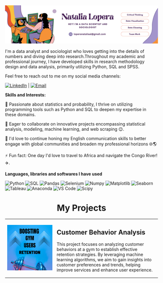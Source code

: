  ![Header](https://github.com/Natcol05/Natcol05/blob/45efe3f38902e43e19d1a93e212f76f91f05b924/Natalia%20Lopera%20(1).png)
</div>

I'm a data analyst and sociologist who loves getting into the details of numbers and diving deep into research.Throughout my academic and professional journey, I have developed skills in research methodology design and data analysis, primarily utilizing Python, SQL and SPSS.

Feel free to reach out to me on my social media channels:

[![LinkedIn](https://img.shields.io/badge/-LinkedIn-blue?style=flat&logo=linkedin)](https://www.linkedin.com/in/natalia-lopera) | [![Email](https://img.shields.io/badge/-Email-white?style=flat&logo=gmail)](mailto:loperanataliaal@gmail.com)

**Skills and Interests:**
   
🌱 Passionate about statistics and probability, I thrive on utilizing programming tools such as Python and SQL to deepen my expertise in these domains.                                                                       

👯 Eager to collaborate on innovative projects encompassing statistical analysis, modeling, machine learning, and web scraping 😉. 

🔭 I'd love to continue honing my English communication skills to better engage with global communities and broaden my professional horizons 🌐🌎

⚡ Fun fact: One day I'd love to travel to Africa and navigate the Congo River! ✈️.

**Languages, libraries and softwares I have used**

![Python](https://img.shields.io/badge/-Python-000000?style=flat&logo=python)
![SQL](https://img.shields.io/badge/-SQL-000000?style=flat&logo=MySQL)
![Pandas](https://img.shields.io/badge/-Pandas-000000?style=flat&logo=pandas)
![Selenium](https://img.shields.io/badge/-Selenium-000000?style=flat&logo=selenium)
![Numpy](https://img.shields.io/badge/-Numpy-000000?style=flat&logo=numpy)
![Matplotlib](https://img.shields.io/badge/-Matplotlib-000000?style=flat&logo=matplotlib)
![Seaborn](https://img.shields.io/badge/-Seaborn-000000?style=flat&logo=seaborn)
![Tableau](https://img.shields.io/badge/-Tableau-000000?style=flat&logo=tableau)
![Anaconda](https://img.shields.io/badge/-Anaconda-000000?style=flat&logo=Anaconda)
![VS Code](https://img.shields.io/badge/-visualstudiocode-000000?style=flat&logo=visual-studio-code)
![Scipy](https://img.shields.io/badge/-Scipy-000000?style=flat&logo=Scipy)


<div align="center">
  <h1>My Projects</h1>
</div>

<table>
  <tr>
    <td>
      <img src="https://github.com/Natcol05/Machine-Learning-Model/blob/93da41886e23f109e930422c2e0a179ad2d2f021/Graphics/GYM%20(4).png?raw=true" alt="Gym Image" style="padding-right: 10px;" />
    </td>
    <td>
      <h2>Customer Behavior Analysis</h2>
      <p>
        This project focuses on analyzing customer behaviors at a gym to establish effective retention strategies. By leveraging machine learning algorithms, we aim to gain insights into customer preferences and trends, helping improve services and enhance user experience.
      </p>
    </td>
  </tr>
</table>

